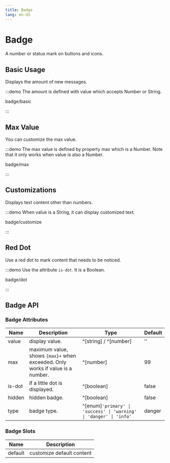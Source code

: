 ```yaml
---
title: Badge
lang: en-US
---
```


# Badge

A number or status mark on buttons and icons.

## Basic Usage

Displays the amount of new messages.

:::demo The amount is defined with value which accepts Number or String.

badge/basic

:::

## Max Value

You can customize the max value.

:::demo The max value is defined by property max which is a Number. Note that it only works when value is also a Number.

badge/max

:::

## Customizations

Displays text content other than numbers.

:::demo When value is a String, it can display customized text.

badge/customize

:::

## Red Dot

Use a red dot to mark content that needs to be noticed.

:::demo Use the attribute `is-dot`. It is a Boolean.

badge/dot

:::

## Badge API

### Badge Attributes

| Name   | Description                                                                   | Type                                                               | Default |
| ------ | ----------------------------------------------------------------------------- | ------------------------------------------------------------------ | ------- |
| value  | display value.                                                                | ^[string] / ^[number]                                              | ''      |
| max    | maximum value, shows `{max}+` when exceeded. Only works if value is a number. | ^[number]                                                          | 99      |
| is-dot | if a little dot is displayed.                                                 | ^[boolean]                                                         | false   |
| hidden | hidden badge.                                                                 | ^[boolean]                                                         | false   |
| type   | badge type.                                                                   | ^[enum]`'primary' \| 'success' \| 'warning' \| 'danger' \| 'info'` | danger  |

### Badge Slots

| Name    | Description               |
| ------- | ------------------------- |
| default | customize default content |
